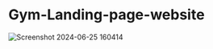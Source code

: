 # Gym-Landing-page-website

![Screenshot 2024-06-25 160414](https://github.com/karannn5/Gym-Landing-page-website/assets/102942974/fad25d03-f750-4efb-a493-b0cb2dc03e09)
